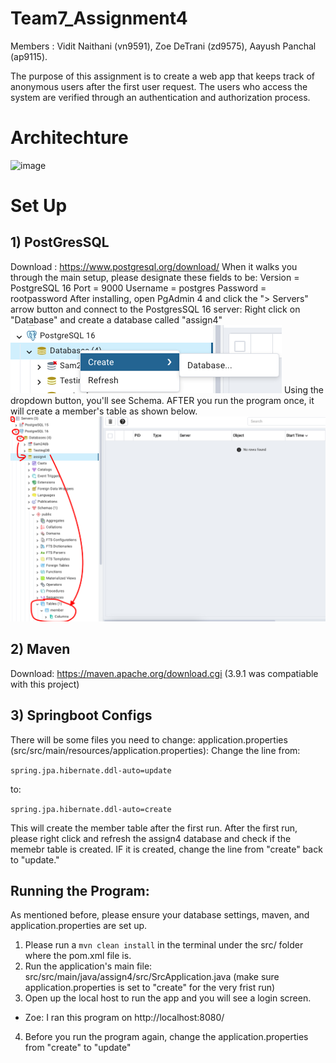 # Team7_Assignment4
Members : Vidit Naithani (vn9591), Zoe DeTrani (zd9575), Aayush Panchal (ap9115).

The purpose of this assignment is to create a web app that keeps track of anonymous users after the first user request. The users who access the system are verified through an authentication and authorization process.

# Architechture
![image](https://github.com/zd9575/Team7_Assignment4/assets/40785339/afd7bd29-9407-4a6d-8156-c7fad9f79a1f)



# Set Up
## 1) PostGresSQL
Download : https://www.postgresql.org/download/
When it walks you through the main setup, please designate these fields to be:
Version = PostgreSQL 16
Port = 9000
Username = postgres
Password = rootpassword
After installing, open PgAdmin 4 and click the "> Servers" arrow button and connect to the PostgresSQL 16 server:
Right click on "Database" and create a database called "assign4"
![image](imgs/DatabaseCreation.png)
Using the dropdown button, you'll see Schema. AFTER you run the program once, it will create a member's table as shown below.
![image](imgs/PgAdminDash.png)

## 2) Maven
Download: https://maven.apache.org/download.cgi (3.9.1 was compatiable with this project)

## 3) Springboot Configs
There will be some files you need to change:
application.properties (src/src/main/resources/application.properties):
Change the line from:

``spring.jpa.hibernate.ddl-auto=update``

to:

``spring.jpa.hibernate.ddl-auto=create``

This will create the member table after the first run. After the first run, please right click and refresh the assign4 database and check if the memebr table is created. 
IF it is created, change the line from "create" back to "update."

## Running the Program:
As mentioned before, please ensure your database settings, maven, and application.properties are set up.
1) Please run a ``mvn clean install`` in the terminal under the src/ folder where the pom.xml file is.
2) Run the application's main file: src/src/main/java/assign4/src/SrcApplication.java (make sure application.properties is set to "create" for the very frist run)
3) Open up the local host to run the app and you will see a login screen.
- Zoe: I ran this program on http://localhost:8080/
4) Before you run the program again, change the application.properties from "create" to "update"

